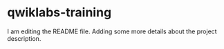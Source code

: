 # qwiklabs-training

I am editing the README file. Adding some more details about the project description.
